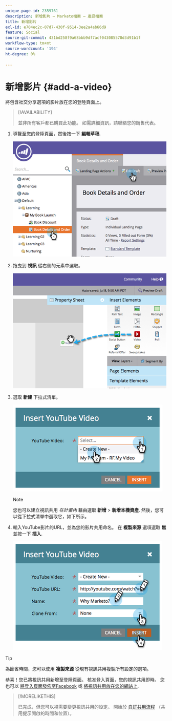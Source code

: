 ```yaml
---
unique-page-id: 2359761
description: 新增影片 — Marketo檔案 — 產品檔案
title: 新增影片
exl-id: e704ec2c-07d7-430f-9514-3ee2a4ab66d9
feature: Social
source-git-commit: 431bd258f9a68bbb9df7acf043085578d3d91b1f
workflow-type: tm+mt
source-wordcount: '194'
ht-degree: 0%

---
```


# 新增影片 {#add-a-video}

將包含社交分享選項的影片放在您的登陸頁面上。

>[!AVAILABILITY]
>
>並非所有客戶都已購買此功能。 如需詳細資訊，請聯絡您的銷售代表。

1. 導覽至您的登陸頁面，然後按一下 **編輯草稿**.

   ![](assets/image2014-9-23-16-3a49-3a49.png)

1. 拖曳到 **視訊** 從右側的元素中選取。

   ![](assets/image2014-9-23-16-3a51-3a0.png)

1. 選取 **新建** 下拉式清單。

   ![](assets/image2014-9-23-16-3a51-3a11.png)

   >[!NOTE]
   >
   >您也可以建立視訊共用 _在計畫內_ 藉由選取 **新增** > **新增本機資產**. 然後，您可以從下拉式清單中選取它，如下所示。

1. 輸入YouTube影片的URL，並為您的影片共用命名。 在 **複製來源** 選項選取 **無** 並按一下 **插入**.

   ![](assets/image2014-9-23-16-3a51-3a32.png)

>[!TIP]
>
>為節省時間，您可以使用 **複製來源** 從現有視訊共用複製所有設定的選項。

恭喜！您已將視訊共用新增至登陸頁面。 核准登入頁面，您的視訊共用即時。 您也可以 [將登入頁面發佈至Facebook](/help/marketo/product-docs/demand-generation/facebook/publish-landing-pages-to-facebook.md) 或 [將視訊共用放在您的網站上](/help/marketo/product-docs/demand-generation/social/configuring-social-actions/customize-video-share-flow.md).

>[!MORELIKETHIS]
>
>已完成，但您可以視需要變更視訊共用的設定。 開始於 [自訂共用流程](/help/marketo/product-docs/demand-generation/social/configuring-social-actions/customize-video-share-flow.md) （共用提示開啟的時間和位置）。
